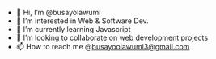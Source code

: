 - 👋 Hi, I’m @busayolawumi
- 👀 I’m interested in Web & Software Dev.
- 🌱 I’m currently learning Javascript
- 💞️ I’m looking to collaborate on web development projects
- 📫 How to reach me @busayoolawumi3@gmail.com

<!---
busayolawumi/busayolawumi is a ✨ special ✨ repository because its `README.md` (this file) appears on your GitHub profile.
You can click the Preview link to take a look at your changes.
--->

